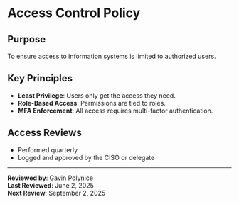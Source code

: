# Access Control Policy

## Purpose
To ensure access to information systems is limited to authorized users.

## Key Principles
- **Least Privilege**: Users only get the access they need.
- **Role-Based Access**: Permissions are tied to roles.
- **MFA Enforcement**: All access requires multi-factor authentication.

## Access Reviews
- Performed quarterly
- Logged and approved by the CISO or delegate

---

**Reviewed by**: Gavin Polynice  
**Last Reviewed**: June 2, 2025  
**Next Review**: September 2, 2025  
